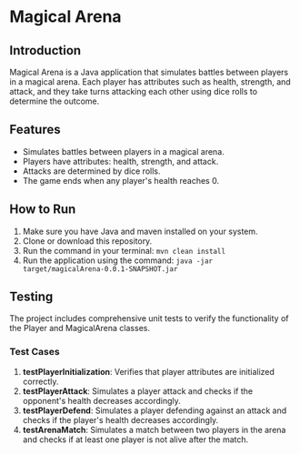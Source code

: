 # Magical Arena

## Introduction
Magical Arena is a Java application that simulates battles between players in a magical arena. Each player has attributes such as health, strength, and attack, and they take turns attacking each other using dice rolls to determine the outcome.

## Features
- Simulates battles between players in a magical arena.
- Players have attributes: health, strength, and attack.
- Attacks are determined by dice rolls.
- The game ends when any player's health reaches 0.

## How to Run
1. Make sure you have Java and maven installed on your system.
2. Clone or download this repository.
3. Run the command in your terminal: `mvn clean install`
4. Run the application using the command: `java -jar target/magicalArena-0.0.1-SNAPSHOT.jar`

## Testing
The project includes comprehensive unit tests to verify the functionality of the Player and MagicalArena classes.

### Test Cases
1. **testPlayerInitialization**: Verifies that player attributes are initialized correctly.
2. **testPlayerAttack**: Simulates a player attack and checks if the opponent's health decreases accordingly.
3. **testPlayerDefend**: Simulates a player defending against an attack and checks if the player's health decreases accordingly.
4. **testArenaMatch**: Simulates a match between two players in the arena and checks if at least one player is not alive after the match.
